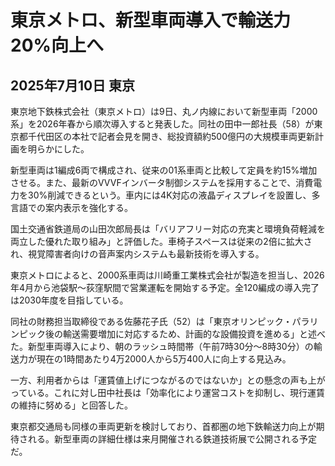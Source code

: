 # 東京メトロ、新型車両導入で輸送力20%向上へ

## 2025年7月10日 東京

東京地下鉄株式会社（東京メトロ）は9日、丸ノ内線において新型車両「2000系」を2026年春から順次導入すると発表した。同社の田中一郎社長（58）が東京都千代田区の本社で記者会見を開き、総投資額約500億円の大規模車両更新計画を明らかにした。

新型車両は1編成6両で構成され、従来の01系車両と比較して定員を約15%増加させる。また、最新のVVVFインバータ制御システムを採用することで、消費電力を30%削減できるという。車内には4K対応の液晶ディスプレイを設置し、多言語での案内表示を強化する。

国土交通省鉄道局の山田次郎局長は「バリアフリー対応の充実と環境負荷軽減を両立した優れた取り組み」と評価した。車椅子スペースは従来の2倍に拡大され、視覚障害者向けの音声案内システムも最新技術を導入する。

東京メトロによると、2000系車両は川崎重工業株式会社が製造を担当し、2026年4月から池袋駅～荻窪駅間で営業運転を開始する予定。全120編成の導入完了は2030年度を目指している。

同社の財務担当取締役である佐藤花子氏（52）は「東京オリンピック・パラリンピック後の輸送需要増加に対応するため、計画的な設備投資を進める」と述べた。新型車両導入により、朝のラッシュ時間帯（午前7時30分～8時30分）の輸送力が現在の1時間あたり4万2000人から5万400人に向上する見込み。

一方、利用者からは「運賃値上げにつながるのではないか」との懸念の声も上がっている。これに対し田中社長は「効率化により運営コストを抑制し、現行運賃の維持に努める」と回答した。

東京都交通局も同様の車両更新を検討しており、首都圏の地下鉄輸送力向上が期待される。新型車両の詳細仕様は来月開催される鉄道技術展で公開される予定だ。
